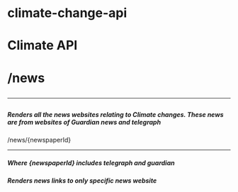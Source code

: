 # climate-change-api
<h1>Climate API<h1>

<p> /news </p>
  <hr/>
<h5>Renders all the news websites relating to Climate changes. These news are from websites of Guardian news and telegraph</h5>

<p> /news/{newspaperId}</p> 
  <hr/>
  <h5>Where {newspaperId} includes telegraph and guardian</h5>
  <h5>Renders news links to only specific news website</h5>
